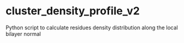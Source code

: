 # cluster_density_profile_v2
Python script to calculate residues density distribution along the local bilayer normal
